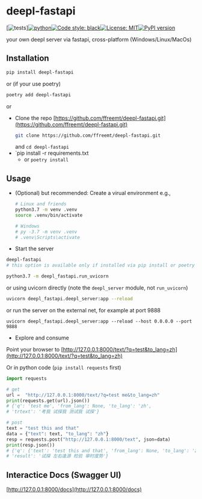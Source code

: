 # deepl-fastapi
<!--- repo-name  pypi-name  mod_name func_name --->
[![tests](https://github.com/ffreemt/deepl-fastapi/actions/workflows/routine-tests.yml/badge.svg)][![python](https://img.shields.io/static/v1?label=python+&message=3.7%2B&color=blue)](https://img.shields.io/static/v1?label=python+&message=3.7%2B&color=blue)[![Code style: black](https://img.shields.io/badge/code%20style-black-000000.svg)](https://github.com/psf/black)[![License: MIT](https://img.shields.io/badge/License-MIT-yellow.svg)](https://opensource.org/licenses/MIT)[![PyPI version](https://badge.fury.io/py/deepl-fastapi.svg)](https://badge.fury.io/py/deepl-fastapi)

your own deepl server via fastapi, cross-platform (Windows/Linux/MacOs)

## Installation
```bash
pip install deepl-fastapi
```
or (if your use poetry)
```bash
poetry add deepl-fastapi
```
or
*   Clone the repo [https://github.com/ffreemt/deepl-fastapi.git](https://github.com/ffreemt/deepl-fastapi.git)
    ```bash
    git clone https://github.com/ffreemt/deepl-fastapi.git
    ```
    and `cd deepl-fastapi`
*   `pip install -r requirements.txt
    * or ``poetry install``

## Usage

*   (Optional) but recommended: Create a virual environment
    e.g.,
    ```bash
    # Linux and friends
    python3.7 -m venv .venv
    source .venv/bin/activate

    # Windows
    # py -3.7 -m venv .venv
    # .venv\Scripts\activate
    ```

*   Start the server

```bash
deepl-fastapi
# this option is available only if installed via pip install or poetry add
```

```bash
python3.7 -m deepl_fastapi.run_uvicorn
```
or using uvicorn directly (note the `deepl_server` module, not `run_uvicorn`)
```bash
uvicorn deepl_fastapi.deepl_server:app --reload
```
or run the server on the external net, for example at port 9888
```
uvicorn deepl_fastapi.deepl_server:app --reload --host 0.0.0.0 --port 9888
```

*   Explore and consume

Point your browser to [http://127.0.0.1:8000/text/?q=test&to_lang=zh](http://127.0.0.1:8000/text/?q=test&to_lang=zh)

Or in python code (`pip install requests` first)
```python
import requests

# get
url =  "http://127.0.0.1:8000/text/?q=test me&to_lang=zh"
print(requests.get(url).json())
# {'q': 'test me', 'from_lang': None, 'to_lang': 'zh',
# 'trtext': '考我 试探我 测试我 试探'}

# post
text = "test this and that"
data = {"text": text, "to_lang": "zh"}
resp = requests.post("http://127.0.0.1:8000/text", json=data)
print(resp.json())
# {'q': {'text': 'test this and that', 'from_lang': None, 'to_lang': 'zh', 'description': None},
# 'result': '试探 左右逢源 检验 审时度势'}

```

## Interactice Docs (Swagger UI)

 [http://127.0.0.1:8000/docs](http://127.0.0.1:8000/docs)
